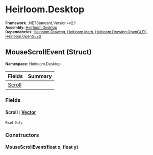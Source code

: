 # Heirloom.Desktop

<small>**Framework**: .NETStandard,Version=v2.1</small>  
<small>**Assembly**: [Heirloom.Desktop](../heirloom.desktop/heirloom.desktop.md)</small>  
<small>**Dependancies**: [Heirloom.Drawing](../Heirloom.Drawing/Heirloom.Drawing.md), [Heirloom.Math](../Heirloom.Math/Heirloom.Math.md), [Heirloom.Drawing.OpenGLES](../Heirloom.Drawing.OpenGLES/Heirloom.Drawing.OpenGLES.md), [Heirloom.OpenGLES](../Heirloom.OpenGLES/Heirloom.OpenGLES.md)</small>  

## MouseScrollEvent (Struct)
<small>**Namespace**: Heirloom.Desktop</sub></small>  

| Fields | Summary |
|-------|---------|
| [Scroll](#SCRA05A0801) |  |

### Fields

#### <a name="SCRA05A0801"></a>Scroll : [Vector](../heirloom.math/heirloom.math.vector.md)
<small>`Read Only`</small>

### Constructors

#### MouseScrollEvent(float x, float y)

